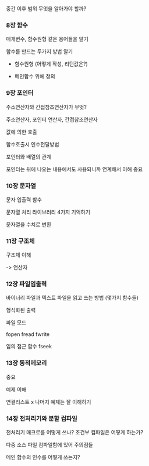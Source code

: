 중간 이후 범위 무엇을 알아가야 할까?

### 8장 함수

매개변수, 함수원형 같은 용어들을 알기

함수를 만드는 두가지 방법 알기

- 함수원형 (어떻게 작성, 리턴값은?)

- 메인함수 위에 정의

### 9장 포인터

주소연산자와 간접참조연산자가 무엇?

주소연산자, 포인터 연산자, 간접참조연산자

값에 의한 호출

함수호출시 인수전달방법 

포인터와 배열의 관계

포인터는 뒤에 나오는 내용에서도 사용되니까 연계해서 이해 중요

### 10장 문자열

문자 입출력 함수

문자열 처리 라이브러리 4가지 기억하기

문자열을 수치로 변환

### 11장 구조체

구조체 이해

-> 연산자

### 12장 파일입출력

바이너리 파일과 텍스트 파일을 읽고 쓰는 방법 (몇가지 함수들)

형식화된 출력

파일 모드

fopen fread fwrite

임의 접근 함수 fseek

### 13장 동적메모리

중요 

예제 이해

연결리스트 x 나머지 예제는 잘 이해하기

### 14장 전처리기와 분할 컴파일

전처리기 매크로를 어떻게 쓰나? 조건부 컴파일은 어떻게 하는가?

다중 소스 파일 컴파일함에 있어 주의점들

메인 함수의 인수를 어떻게 쓰는지?
